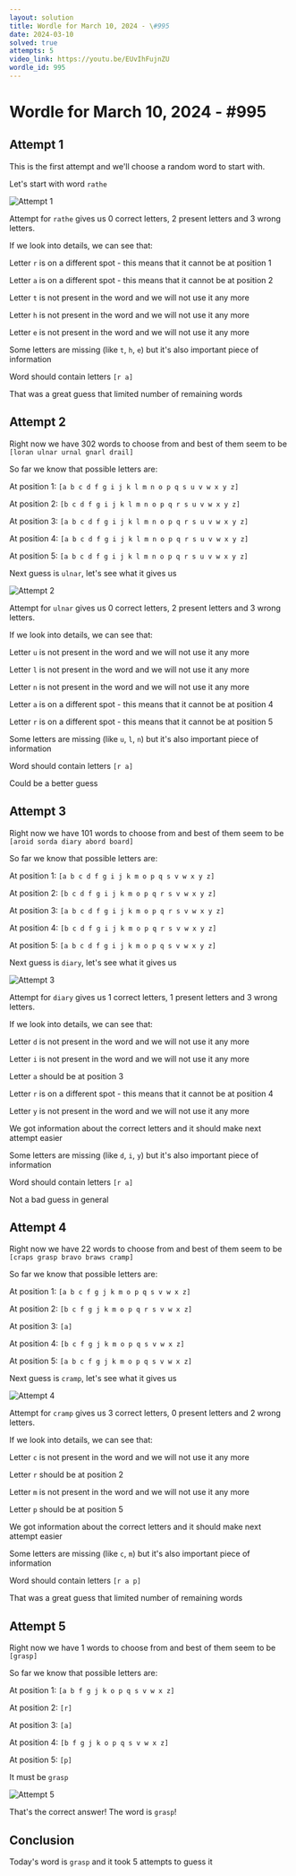 ```yaml
---
layout: solution
title: Wordle for March 10, 2024 - \#995
date: 2024-03-10
solved: true
attempts: 5
video_link: https://youtu.be/EUvIhFujnZU
wordle_id: 995
---
```


# Wordle for March 10, 2024 - \#995

## Attempt 1

This is the first attempt and we'll choose a random word to start with.

Let's start with word `rathe`

![Attempt 1](2024-03-10/attempt-1.png)

Attempt for `rathe` gives us 0 correct letters, 2 present letters and 3 wrong letters.

If we look into details, we can see that:

Letter `r` is on a different spot - this means that it cannot be at position 1

Letter `a` is on a different spot - this means that it cannot be at position 2

Letter `t` is not present in the word and we will not use it any more

Letter `h` is not present in the word and we will not use it any more

Letter `e` is not present in the word and we will not use it any more

Some letters are missing (like `t`, `h`, `e`) but it's also important piece of information

Word should contain letters `[r a]`

That was a great guess that limited number of remaining words



## Attempt 2

Right now we have 302 words to choose from and best of them seem to be `[loran ulnar urnal gnarl drail]`

So far we know that possible letters are:

At position 1: `[a b c d f g i j k l m n o p q s u v w x y z]`

At position 2: `[b c d f g i j k l m n o p q r s u v w x y z]`

At position 3: `[a b c d f g i j k l m n o p q r s u v w x y z]`

At position 4: `[a b c d f g i j k l m n o p q r s u v w x y z]`

At position 5: `[a b c d f g i j k l m n o p q r s u v w x y z]`

Next guess is `ulnar`, let's see what it gives us

![Attempt 2](2024-03-10/attempt-2.png)

Attempt for `ulnar` gives us 0 correct letters, 2 present letters and 3 wrong letters.

If we look into details, we can see that:

Letter `u` is not present in the word and we will not use it any more

Letter `l` is not present in the word and we will not use it any more

Letter `n` is not present in the word and we will not use it any more

Letter `a` is on a different spot - this means that it cannot be at position 4

Letter `r` is on a different spot - this means that it cannot be at position 5

Some letters are missing (like `u`, `l`, `n`) but it's also important piece of information

Word should contain letters `[r a]`

Could be a better guess



## Attempt 3

Right now we have 101 words to choose from and best of them seem to be `[aroid sorda diary abord board]`

So far we know that possible letters are:

At position 1: `[a b c d f g i j k m o p q s v w x y z]`

At position 2: `[b c d f g i j k m o p q r s v w x y z]`

At position 3: `[a b c d f g i j k m o p q r s v w x y z]`

At position 4: `[b c d f g i j k m o p q r s v w x y z]`

At position 5: `[a b c d f g i j k m o p q s v w x y z]`

Next guess is `diary`, let's see what it gives us

![Attempt 3](2024-03-10/attempt-3.png)

Attempt for `diary` gives us 1 correct letters, 1 present letters and 3 wrong letters.

If we look into details, we can see that:

Letter `d` is not present in the word and we will not use it any more

Letter `i` is not present in the word and we will not use it any more

Letter `a` should be at position 3

Letter `r` is on a different spot - this means that it cannot be at position 4

Letter `y` is not present in the word and we will not use it any more

We got information about the correct letters and it should make next attempt easier

Some letters are missing (like `d`, `i`, `y`) but it's also important piece of information

Word should contain letters `[r a]`

Not a bad guess in general



## Attempt 4

Right now we have 22 words to choose from and best of them seem to be `[craps grasp bravo braws cramp]`

So far we know that possible letters are:

At position 1: `[a b c f g j k m o p q s v w x z]`

At position 2: `[b c f g j k m o p q r s v w x z]`

At position 3: `[a]`

At position 4: `[b c f g j k m o p q s v w x z]`

At position 5: `[a b c f g j k m o p q s v w x z]`

Next guess is `cramp`, let's see what it gives us

![Attempt 4](2024-03-10/attempt-4.png)

Attempt for `cramp` gives us 3 correct letters, 0 present letters and 2 wrong letters.

If we look into details, we can see that:

Letter `c` is not present in the word and we will not use it any more

Letter `r` should be at position 2

Letter `m` is not present in the word and we will not use it any more

Letter `p` should be at position 5

We got information about the correct letters and it should make next attempt easier

Some letters are missing (like `c`, `m`) but it's also important piece of information

Word should contain letters `[r a p]`

That was a great guess that limited number of remaining words



## Attempt 5

Right now we have 1 words to choose from and best of them seem to be `[grasp]`

So far we know that possible letters are:

At position 1: `[a b f g j k o p q s v w x z]`

At position 2: `[r]`

At position 3: `[a]`

At position 4: `[b f g j k o p q s v w x z]`

At position 5: `[p]`

It must be `grasp`

![Attempt 5](2024-03-10/attempt-5.png)

That's the correct answer! The word is `grasp`!

## Conclusion

Today's word is `grasp` and it took 5 attempts to guess it

